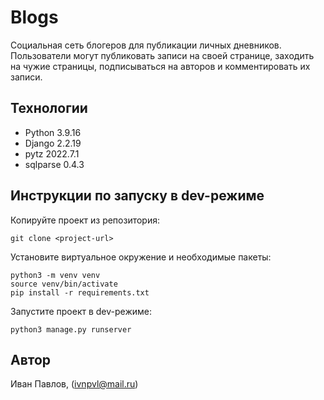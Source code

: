 Blogs
=====

Социальная сеть блогеров для публикации личных дневников. 
Пользователи могут публиковать записи на своей странице, заходить на чужие страницы, подписываться на авторов и комментировать их записи. 

Технологии
----------

- Python   3.9.16
- Django   2.2.19
- pytz     2022.7.1
- sqlparse 0.4.3

Инструкции по запуску в dev-режиме
----------------------------------

Копируйте проект из репозитория:
```
git clone <project-url>
```
Установите виртуальное окружение и необходимые пакеты:
``` 
python3 -m venv venv
source venv/bin/activate
pip install -r requirements.txt
```
Запустите проект в dev-режиме:
```
python3 manage.py runserver
```

Автор
-----

Иван Павлов, (ivnpvl@mail.ru)
